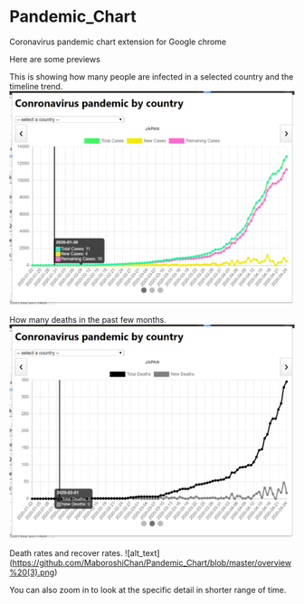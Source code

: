 # Pandemic_Chart
Coronavirus pandemic chart extension for Google chrome 

Here are some previews

This is showing how many people are infected in a selected country and the timeline trend.
![alt text](https://github.com/MaboroshiChan/Pandemic_Chart/blob/master/overview%20(1).png)

How many deaths in the past few months.
![alt text](https://github.com/MaboroshiChan/Pandemic_Chart/blob/master/overview%20(2).png)

Death rates and recover rates.
![alt_text] (https://github.com/MaboroshiChan/Pandemic_Chart/blob/master/overview%20(3).png)

You can also zoom in to look at the specific detail in shorter range of time.
